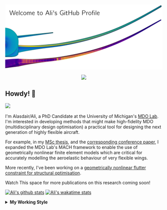 <!--
# Welcome to Ali's github profile


-->

![banner](https://raw.githubusercontent.com/A-CGray/A-CGray/main/Images/GitHubProfileBanner.png)
<p align='center'>
<a href="https://www.linkedin.com/in/alasdaircgray/"><img height="30" src="https://github.com/WaylonWalker/WaylonWalker/blob/main/icon/linkedin.png?raw=true"></a>
</p>

## Howdy! 👋

![](https://komarev.com/ghpvc/?username=A-CGray&color=blue)

I'm Alasdair/Ali, a PhD Candidate at the University of Michigan's [MDO Lab](http://mdolab.engin.umich.edu).
I'm interested in developing methods that might make high-fidelity MDO (multidisciplinary design optimisation) a practical tool for designing the next generation of highly flexible aircraft.

For example, in my [MSc thesis](http://resolver.tudelft.nl/uuid:1a6b5001-d213-40d9-bc2c-5e831eda527d), and the [corresponding conference paper](https://www.researchgate.net/publication/348242101_Geometrically_Nonlinear_High-fidelity_Aerostructural_Optimization_for_Highly_Flexible_Wings), I expanded the MDO Lab's MACH framework to enable the use of geometrically nonlinear finite element models which are critical for accurately modelling the aeroelastic behaviour of very flexible wings.

More recently, I've been working on a [geometrically nonlinear flutter constraint for structural optimisation](https://www.researchgate.net/publication/357429071_High-Fidelity_Gradient-Based_Wing_Structural_Optimization_Including_a_Geometrically_Nonlinear_Flutter_Constraint).

Watch This space for more publications on this research coming soon!

<!--
**A-CGray/A-CGray** is a ✨ _special_ ✨ repository because its `README.md` (this file) appears on your GitHub profile.

Here are some ideas to get you started:

- 🔭 I’m currently working on ...
- 🌱 I’m currently learning ...
- 👯 I’m looking to collaborate on ...
- 🤔 I’m looking for help with ...
- 💬 Ask me about ...
- 📫 How to reach me: ...
- 😄 Pronouns: ...
- ⚡ Fun fact: ...
-->


[![Ali's github stats](https://github-readme-stats.vercel.app/api?username=A-CGray)](https://github.com/anuraghazra/github-readme-stats)
[![Ali's wakatime stats](https://github-readme-stats.vercel.app/api/wakatime?username=ACGray)](https://github.com/anuraghazra/github-readme-stats)


<details>
  <summary>
    <strong>My Working Style</strong>
  </summary>
  
  <!--START_SECTION:waka-->
![Lines of code](https://img.shields.io/badge/From%20Hello%20World%20I%27ve%20Written-4.3%20million%20lines%20of%20code-blue)

**I'm an Early 🐤** 

```text
🌞 Morning    49 commits     ███░░░░░░░░░░░░░░░░░░░░░░   14.45% 
🌆 Daytime    127 commits    █████████░░░░░░░░░░░░░░░░   37.46% 
🌃 Evening    138 commits    ██████████░░░░░░░░░░░░░░░   40.71% 
🌙 Night      25 commits     █░░░░░░░░░░░░░░░░░░░░░░░░   7.37%

```
📅 **I'm Most Productive on Thursday** 

```text
Monday       49 commits     ███░░░░░░░░░░░░░░░░░░░░░░   14.45% 
Tuesday      44 commits     ███░░░░░░░░░░░░░░░░░░░░░░   12.98% 
Wednesday    51 commits     ███░░░░░░░░░░░░░░░░░░░░░░   15.04% 
Thursday     81 commits     ██████░░░░░░░░░░░░░░░░░░░   23.89% 
Friday       80 commits     ██████░░░░░░░░░░░░░░░░░░░   23.6% 
Saturday     12 commits     █░░░░░░░░░░░░░░░░░░░░░░░░   3.54% 
Sunday       22 commits     █░░░░░░░░░░░░░░░░░░░░░░░░   6.49%

```


📊 **This Week I Spent My Time On** 

```text
💬 Programming Languages: 
Python                   10 hrs 28 mins      ████████████░░░░░░░░░░░░░   48.72% 
Other                    10 hrs 16 mins      ████████████░░░░░░░░░░░░░   47.76% 
C++                      10 mins             ░░░░░░░░░░░░░░░░░░░░░░░░░   0.85% 
Bash                     10 mins             ░░░░░░░░░░░░░░░░░░░░░░░░░   0.84% 
MATLAB                   9 mins              ░░░░░░░░░░░░░░░░░░░░░░░░░   0.72%

🔥 Editors: 
VS Code                  21 hrs 30 mins      █████████████████████████   100.0%

🐱‍💻 Projects: 
StructOpt_Wingbox_Files  7 hrs 10 mins       ████████░░░░░░░░░░░░░░░░░   33.35% 
OpenAeroStruct           7 hrs 4 mins        ████████░░░░░░░░░░░░░░░░░   32.92% 
umnast_mach              5 hrs 33 mins       ██████░░░░░░░░░░░░░░░░░░░   25.84% 
UM_NAST_Postprocessing   34 mins             ░░░░░░░░░░░░░░░░░░░░░░░░░   2.69% 
pytacs                   25 mins             ░░░░░░░░░░░░░░░░░░░░░░░░░   2.0%

💻 Operating System: 
Linux                    21 hrs 30 mins      █████████████████████████   100.0%

```

**I Mostly Code in Python** 

```text
Python                   11 repos            ████████████░░░░░░░░░░░░░   50.0% 
HTML                     3 repos             ███░░░░░░░░░░░░░░░░░░░░░░   13.64% 
TeX                      3 repos             ███░░░░░░░░░░░░░░░░░░░░░░   13.64% 
C++                      1 repo              █░░░░░░░░░░░░░░░░░░░░░░░░   4.55% 
MATLAB                   1 repo              █░░░░░░░░░░░░░░░░░░░░░░░░   4.55%

```


**Timeline**

![Chart not found](https://raw.githubusercontent.com/A-CGray/A-CGray/main/charts/bar_graph.png) 


 Last Updated on 10/10/2021
<!--END_SECTION:waka-->
</details>
